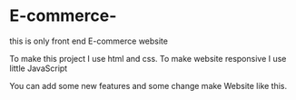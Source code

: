 # E-commerce-
this is only front end E-commerce website 

To make this project I use html and css.
To make website responsive I use little JavaScript

You can add some new features and some change make 
Website like this.

